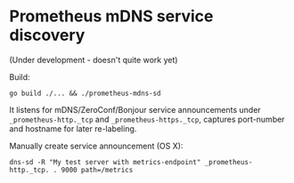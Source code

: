 Prometheus mDNS service discovery
=================================

(Under development - doesn't quite work yet)

Build:

    go build ./... && ./prometheus-mdns-sd

It listens for mDNS/ZeroConf/Bonjour service announcements under
`_prometheus-http._tcp` and `_prometheus-https._tcp`, captures port-number and
hostname for later re-labeling.

Manually create service announcement (OS X):

    dns-sd -R "My test server with metrics-endpoint" _prometheus-http._tcp. . 9000 path=/metrics
